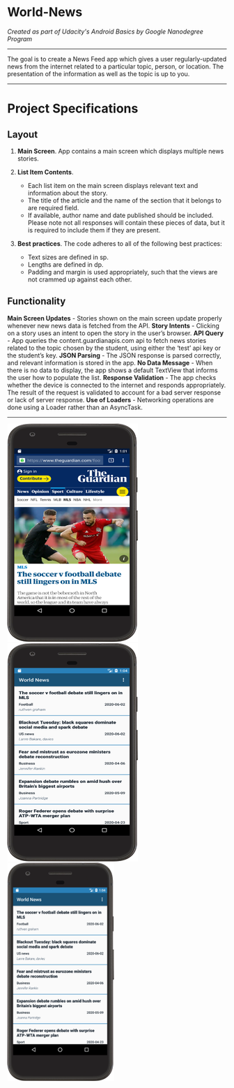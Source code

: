 # World-News

*Created as part of Udacity's Android Basics by Google Nanodegree Program*
____________

The goal is to create a News Feed app which gives a user regularly-updated news from the internet related to a particular topic, person, or location. The presentation of the information as well as the topic is up to you.
____________

# Project Specifications

## Layout

1. **Main Screen**. App contains a main screen which displays multiple news stories.
2. **List Item Contents**.
	* Each list item on the main screen displays relevant text and information about the story.
	* The title of the article and the name of the section that it belongs to are required field.
	* If available, author name and date published should be included. Please note not all responses will contain these pieces of data, but it is required to include them if they are present.

3. **Best practices**. The code adheres to all of the following best practices:
   * Text sizes are defined in sp.
   * Lengths are defined in dp.
   * Padding and margin is used appropriately, such that the views are not crammed up against each other.
   
## Functionality

 **Main Screen Updates** - Stories shown on the main screen update properly whenever new news data is fetched from the API.
 **Story Intents** - Clicking on a story uses an intent to open the story in the user’s browser.
 **API Query** - App queries the content.guardianapis.com api to fetch news stories related to the topic chosen by the student, using either the ‘test’ api key or the student’s key.
 **JSON Parsing** - The JSON response is parsed correctly, and relevant information is stored in the app.
 **No Data Message** - When there is no data to display, the app shows a default TextView that informs the user how to populate the list.
 **Response Validation** - The app checks whether the device is connected to the internet and responds appropriately. The result of the request is validated to account for a bad server response or lack of server response.
 **Use of Loaders** - Networking operations are done using a Loader rather than an AsyncTask.
 
 ____________
 
<p float="left">
  <img src="images/article.png" width="300" height="500"/>
  <img src="images/articlegroup.png" width="300" height="500"/> 
  <img src="images/articlegroup.png" height="500"/>
</p>

 

